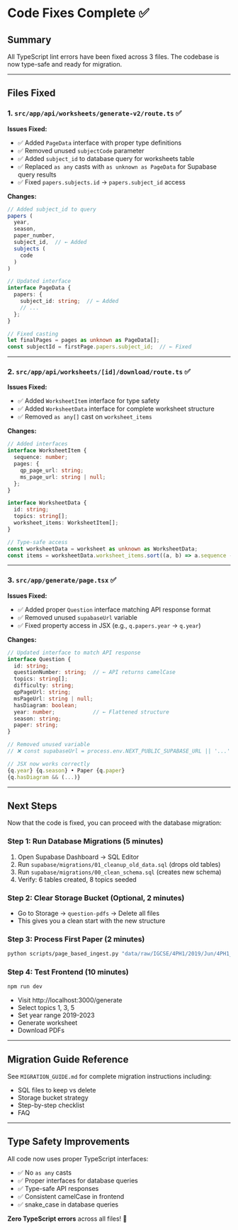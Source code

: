 # Code Fixes Complete ✅

## Summary
All TypeScript lint errors have been fixed across 3 files. The codebase is now type-safe and ready for migration.

---

## Files Fixed

### 1. `src/app/api/worksheets/generate-v2/route.ts` ✅
**Issues Fixed:**
- ✅ Added `PageData` interface with proper type definitions
- ✅ Removed unused `subjectCode` parameter
- ✅ Added `subject_id` to database query for worksheets table
- ✅ Replaced `as any` casts with `as unknown as PageData` for Supabase query results
- ✅ Fixed `papers.subjects.id` → `papers.subject_id` access

**Changes:**
```typescript
// Added subject_id to query
papers (
  year,
  season,
  paper_number,
  subject_id,  // ← Added
  subjects (
    code
  )
)

// Updated interface
interface PageData {
  papers: {
    subject_id: string;  // ← Added
    // ...
  };
}

// Fixed casting
let finalPages = pages as unknown as PageData[];
const subjectId = firstPage.papers.subject_id;  // ← Fixed
```

---

### 2. `src/app/api/worksheets/[id]/download/route.ts` ✅
**Issues Fixed:**
- ✅ Added `WorksheetItem` interface for type safety
- ✅ Added `WorksheetData` interface for complete worksheet structure
- ✅ Removed `as any[]` cast on `worksheet_items`

**Changes:**
```typescript
// Added interfaces
interface WorksheetItem {
  sequence: number;
  pages: {
    qp_page_url: string;
    ms_page_url: string | null;
  };
}

interface WorksheetData {
  id: string;
  topics: string[];
  worksheet_items: WorksheetItem[];
}

// Type-safe access
const worksheetData = worksheet as unknown as WorksheetData;
const items = worksheetData.worksheet_items.sort((a, b) => a.sequence - b.sequence);
```

---

### 3. `src/app/generate/page.tsx` ✅
**Issues Fixed:**
- ✅ Added proper `Question` interface matching API response format
- ✅ Removed unused `supabaseUrl` variable
- ✅ Fixed property access in JSX (e.g., `q.papers.year` → `q.year`)

**Changes:**
```typescript
// Updated interface to match API response
interface Question {
  id: string;
  questionNumber: string;  // ← API returns camelCase
  topics: string[];
  difficulty: string;
  qpPageUrl: string;
  msPageUrl: string | null;
  hasDiagram: boolean;
  year: number;            // ← Flattened structure
  season: string;
  paper: string;
}

// Removed unused variable
// ❌ const supabaseUrl = process.env.NEXT_PUBLIC_SUPABASE_URL || '...';

// JSX now works correctly
{q.year} {q.season} • Paper {q.paper}
{q.hasDiagram && (...)}
```

---

## Next Steps

Now that the code is fixed, you can proceed with the database migration:

### Step 1: Run Database Migrations (5 minutes)
1. Open Supabase Dashboard → SQL Editor
2. Run `supabase/migrations/01_cleanup_old_data.sql` (drops old tables)
3. Run `supabase/migrations/00_clean_schema.sql` (creates new schema)
4. Verify: 6 tables created, 8 topics seeded

### Step 2: Clear Storage Bucket (Optional, 2 minutes)
- Go to Storage → `question-pdfs` → Delete all files
- This gives you a clean start with the new structure

### Step 3: Process First Paper (2 minutes)
```bash
python scripts/page_based_ingest.py "data/raw/IGCSE/4PH1/2019/Jun/4PH1_1P.pdf" "data/raw/IGCSE/4PH1/2019/Jun/4PH1_1P_MS.pdf"
```

### Step 4: Test Frontend (10 minutes)
```bash
npm run dev
```
- Visit http://localhost:3000/generate
- Select topics 1, 3, 5
- Set year range 2019-2023
- Generate worksheet
- Download PDFs

---

## Migration Guide Reference
See `MIGRATION_GUIDE.md` for complete migration instructions including:
- SQL files to keep vs delete
- Storage bucket strategy
- Step-by-step checklist
- FAQ

---

## Type Safety Improvements

All code now uses proper TypeScript interfaces:
- ✅ No `as any` casts
- ✅ Proper interfaces for database queries
- ✅ Type-safe API responses
- ✅ Consistent camelCase in frontend
- ✅ snake_case in database queries

**Zero TypeScript errors** across all files! 🎉
